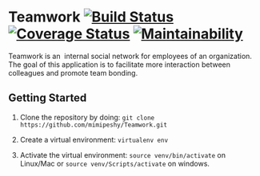 # Teamwork  [![Build Status](https://travis-ci.org/mimipeshy/Teamwork.svg?branch=develop)](https://travis-ci.org/mimipeshy/Teamwork)    [![Coverage Status](https://coveralls.io/repos/github/mimipeshy/Teamwork/badge.svg?branch=develop)](https://coveralls.io/github/mimipeshy/Teamwork?branch=develop)      [![Maintainability](https://api.codeclimate.com/v1/badges/14d3601adcbf2e4e39c3/maintainability)](https://codeclimate.com/github/mimipeshy/Teamwork/maintainability)  
Teamwork is an ​ internal social network for employees of an organization. The goal of this application is to facilitate more interaction between colleagues and promote team bonding.

## Getting Started

1) Clone the repository by doing: `git clone https://github.com/mimipeshy/Teamwork.git`

2) Create a virtual environment: `virtualenv env`

3) Activate the virtual environment: `source venv/bin/activate` on Linux/Mac  or `source venv/Scripts/activate` on windows.

